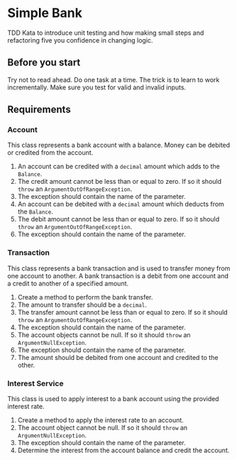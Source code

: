 # Simple Bank

TDD Kata to introduce unit testing and how making small steps and refactoring five you
confidence in changing logic.

## Before you start

Try not to read ahead. Do one task at a time. The trick is to learn to work incrementally.
Make sure you test for valid and invalid inputs.

## Requirements

### Account

This class represents a bank account with a balance. Money can be debited or credited
from the account.

1. An account can be credited with a `decimal` amount which adds to the `Balance`.
1. The credit amount cannot be less than or equal to zero. If so it should `throw` an
`ArgumentOutOfRangeException`.
1. The exception should contain the name of the parameter.
1. An account can be debited with a `decimal` amount which deducts from the `Balance`.
1. The debit amount cannot be less than or equal to zero. If so it should `throw` an
`ArgumentOutOfRangeException`.
1. The exception should contain the name of the parameter.

### Transaction

This class represents a bank transaction and is used to transfer money from one account
to another. A bank transaction is a debit from one account and a credit to another of a
specified amount.

1. Create a method to perform the bank transfer.
1. The amount to transfer should be a `decimal`.
1. The transfer amount cannot be less than or equal to zero. If so it should `throw` an 
`ArgumentOutOfRangeException`.
1. The exception should contain the name of the parameter.
1. The account objects cannot be null. If so it should `throw` an `ArgumentNullException`.
1. The exception should contain the name of the parameter.
1. The amount should be debited from one account and credited to the other.

### Interest Service

This class is used to apply interest to a bank account using the provided interest rate.

1. Create a method to apply the interest rate to an account.
1. The account object cannot be null. If so it should `throw` an `ArgumentNullException`.
1. The exception should contain the name of the parameter.
1. Determine the interest from the account balance and credit the account.